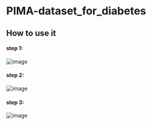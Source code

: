 # PIMA-dataset_for_diabetes
## How to use it
#### step 1:
![image](https://user-images.githubusercontent.com/54704888/206856361-878165b3-d075-4ea0-88b1-eadaf762479b.png)
#### step 2:
![image](https://user-images.githubusercontent.com/54704888/206856390-c3a6b7ff-222c-4b74-81d2-103bee65c48b.png)
#### step 3:
![image](https://user-images.githubusercontent.com/54704888/206856424-df38104e-7904-4bbb-9766-062802af7415.png)
